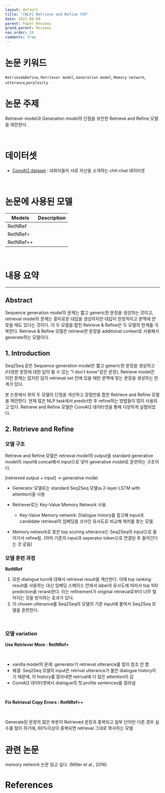 ```yaml
---
layout: default
title: "[NLP] Retrieve and Refine 리뷰"
date: 2021-08-08
parent: Paper Reviews
grand_parent: Reviews
nav_order: 20
comments: true
---
```








# 논문 키워드

`Retrieve&Refine`, `Retriever model`, `Generation model`, `Memory network`, `utterance`,`perplexity`



# 논문 주제 

Retriever model과 Generation model의 단점을 보안한 Retrieve and Refine 모델을 제안한다.



<br>

# 데이터셋

* [ConvAI2 dataset](http://convai.io/) : 대화자들이 서로 자신을 소개하는 chit-chat 데이터셋 

  

<br>

# 논문에 사용된 모델

| Models  | Description |
| ------- | ----------- |
| RetNRef |             |
| RetNRef+ | |
|RetNRef++| |



<br>

# 내용 요약

---

## Abstract

Sequence generation model의 문제는 짧고 generic한 문장을 생성하는 것이고, retrieval model의 문제는 흥미로운 대답을 생성하지만 대답이 한정적이고 문맥에 안 맞을 때도 있다는 것이다. 이 두 모델을 합친 Retrieve & Refine은 두 모델의 한계를 극복한다. Retrieve & Refine 모델은 retrieve한 문장을 additional context로 사용해서 generate하는 모델이다.



## 1. Introduction

Seq2Seq 같은 Sequence generation model은 짧고 generic한 문장을 생성하고(다양한 문장에 대한 답이 될 수 있는 "I don't know"같은 문장), Retrieve model은 이런 문제는 없지만 답이 retrieval set 안에 있을 때만 문맥에 맞는 문장을 생성하는 한계가 있다.



본 논문에서 위의 두 모델의 단점을 개선하고 장점만을 합한 Retrieve and Refine 모델을 제안한다. 현재 많은 NLP task에서 predict한 후 refine하는 방법들이 많이 사용되고 있다. Retrieve and Refine 모델은 ConvAI2 데이터셋을 통해 다양하게 실험되었다.



## 2. Retrieve and Refine



### 모델 구조

Retrieve and Refine 모델은 retrieval model의 output을  standard generative model의 input에 concat해서 input으로 넣어 generative model로 훈련하는 구조이다.



[retrieved output + input] -> generative model



* Generator 모델로는 standard Seq2Seq 모델(a 2-layer LSTM with attention)을 사용

* Retriever로는 Key-Value Memory Network 사용.
  * Key-Value Memory network: Dialogue history를 참고해 input과 candidate retrieval의 임베딩을 코사인 유사도로 비교해 매치를 찾는 모델. 


* Memory network로 찾은 top scoring utterance는 Seq2Seq의 input으로 들어가서 refine됨. (아마 기존의 input과 seperator token으로 연결된 후 들어간다는 것 같음)



### 모델 훈련 **과정** 

**RetNRef**

1. 모든 dialogue turn에 대해서 retrieval result을 계산한다. 이때 top ranking result를 사용하는 대신 임베딩 스페이스 안에서 label과 유사도에 따라서 top 100 prediction을 rerank한다. 이는 refinement가 original retrieval로부터 너무 멀어지는 것을 방지하는 효과가 있다.
2. 이 chosen utterance를 Seq2Seq의 모델의 기존 input에 붙여서 Seq2Seq 모델을 훈련한다.

<br>



### 모델 variation 

**Use Retriever More : RetNRef+**

<br>

* vanilla model의 문제: generator가 retrieval utterance를 많이 참조 안 함
* 해결: Seq2Seq 모델의 input은 retrival utterance가 붙은 dialogue history이기 때문에, 이 history를 잘라내면 retrival에 더 많은 attention이 감
* ConvAI2 데이터셋에서 dialogue의 첫 profile sentences를 잘라냄

<br>

**Fix Retrieval Copy Errors : RetNRef++** 

<br>

Generate된 문장의 많은 부분이 Retrieved 문장과 중복되고 일부 단어만 다른 경우 실수를 많이 하기에, 60%이상이 중복되면 retrieval 그대로 복사하는 모델





# 관련 논문

memory network 논문 읽고 싶다. (Miller et al., 2016)



# References

